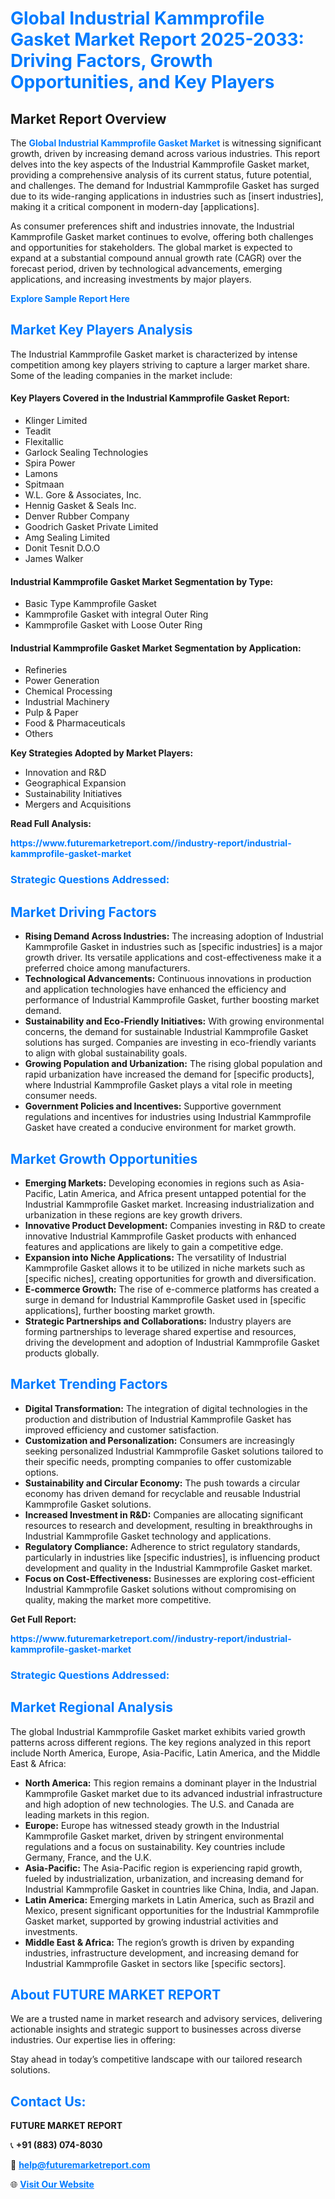 <h1 style="color: #007BFF;">Global Industrial Kammprofile Gasket Market Report 2025-2033: Driving Factors, Growth Opportunities, and Key Players</h1>

<section id="overview">
<h2>Market Report Overview</h2>
<p>The <a href="https://www.futuremarketreport.com//industry-report/industrial-kammprofile-gasket-market" style="color: #007BFF; text-decoration: none;"><strong>Global Industrial Kammprofile Gasket Market</strong></a> is witnessing significant growth, driven by increasing demand across various industries. This report delves into the key aspects of the Industrial Kammprofile Gasket market, providing a comprehensive analysis of its current status, future potential, and challenges. The demand for Industrial Kammprofile Gasket has surged due to its wide-ranging applications in industries such as [insert industries], making it a critical component in modern-day [applications].</p>
<p>As consumer preferences shift and industries innovate, the Industrial Kammprofile Gasket market continues to evolve, offering both challenges and opportunities for stakeholders. The global market is expected to expand at a substantial compound annual growth rate (CAGR) over the forecast period, driven by technological advancements, emerging applications, and increasing investments by major players.</p>
</section>

<section id="overview">
<p><a href="https://www.futuremarketreport.com//request-sample/reportId=54784" style="color: #007BFF; text-decoration: none;"><strong>Explore Sample Report Here</strong></a></p>
</section>

<section id="key-players">
<h2 style="color: #007BFF;">Market Key Players Analysis</h2>
<p>The Industrial Kammprofile Gasket market is characterized by intense competition among key players striving to capture a larger market share. Some of the leading companies in the market include:</p>
<h4>Key Players Covered in the Industrial Kammprofile Gasket Report:</h4>
<ul><li>Klinger Limited</li><li>Teadit</li><li>Flexitallic</li><li>Garlock Sealing Technologies</li><li>Spira Power</li><li>Lamons</li><li>Spitmaan</li><li>W.L. Gore &amp; Associates, Inc.</li><li>Hennig Gasket &amp; Seals Inc.</li><li>Denver Rubber Company</li><li>Goodrich Gasket Private Limited</li><li>Amg Sealing Limited</li><li>Donit Tesnit D.O.O</li><li>James Walker</li></ul>
<h4>Industrial Kammprofile Gasket Market Segmentation by Type:</h4>
<ul><li>Basic Type Kammprofile Gasket</li><li>Kammprofile Gasket with integral Outer Ring</li><li>Kammprofile Gasket with Loose Outer Ring</li></ul>

<h4>Industrial Kammprofile Gasket Market Segmentation by Application:</h4>
<ul><li>Refineries</li><li>Power Generation</li><li>Chemical Processing</li><li>Industrial Machinery</li><li>Pulp &amp; Paper</li><li>Food &amp; Pharmaceuticals</li><li>Others</li></ul>
<p><strong>Key Strategies Adopted by Market Players:</strong></p>
<ul>
<li>Innovation and R&D</li>
<li>Geographical Expansion</li>
<li>Sustainability Initiatives</li>
<li>Mergers and Acquisitions</li>
</ul>
</section>

<section>
<p><strong>Read Full Analysis: </strong></p><a href="https://www.futuremarketreport.com//industry-report/industrial-kammprofile-gasket-market" style="color: #007BFF; text-decoration: none;"><strong>https://www.futuremarketreport.com//industry-report/industrial-kammprofile-gasket-market</strong></a>
<h3 style="color: #007BFF;">Strategic Questions Addressed:</h3>
</section>

<section id="driving-factors">
<h2 style="color: #007BFF;">Market Driving Factors</h2>
<ul>
<li><strong>Rising Demand Across Industries:</strong> The increasing adoption of Industrial Kammprofile Gasket in industries such as [specific industries] is a major growth driver. Its versatile applications and cost-effectiveness make it a preferred choice among manufacturers.</li>
<li><strong>Technological Advancements:</strong> Continuous innovations in production and application technologies have enhanced the efficiency and performance of Industrial Kammprofile Gasket, further boosting market demand.</li>
<li><strong>Sustainability and Eco-Friendly Initiatives:</strong> With growing environmental concerns, the demand for sustainable Industrial Kammprofile Gasket solutions has surged. Companies are investing in eco-friendly variants to align with global sustainability goals.</li>
<li><strong>Growing Population and Urbanization:</strong> The rising global population and rapid urbanization have increased the demand for [specific products], where Industrial Kammprofile Gasket plays a vital role in meeting consumer needs.</li>
<li><strong>Government Policies and Incentives:</strong> Supportive government regulations and incentives for industries using Industrial Kammprofile Gasket have created a conducive environment for market growth.</li>
</ul>
</section>

<section id="growth-opportunities">
<h2 style="color: #007BFF;">Market Growth Opportunities</h2>
<ul>
<li><strong>Emerging Markets:</strong> Developing economies in regions such as Asia-Pacific, Latin America, and Africa present untapped potential for the Industrial Kammprofile Gasket market. Increasing industrialization and urbanization in these regions are key growth drivers.</li>
<li><strong>Innovative Product Development:</strong> Companies investing in R&D to create innovative Industrial Kammprofile Gasket products with enhanced features and applications are likely to gain a competitive edge.</li>
<li><strong>Expansion into Niche Applications:</strong> The versatility of Industrial Kammprofile Gasket allows it to be utilized in niche markets such as [specific niches], creating opportunities for growth and diversification.</li>
<li><strong>E-commerce Growth:</strong> The rise of e-commerce platforms has created a surge in demand for Industrial Kammprofile Gasket used in [specific applications], further boosting market growth.</li>
<li><strong>Strategic Partnerships and Collaborations:</strong> Industry players are forming partnerships to leverage shared expertise and resources, driving the development and adoption of Industrial Kammprofile Gasket products globally.</li>
</ul>
</section>

<section id="trending-factors">
<h2 style="color: #007BFF;">Market Trending Factors</h2>
<ul>
<li><strong>Digital Transformation:</strong> The integration of digital technologies in the production and distribution of Industrial Kammprofile Gasket has improved efficiency and customer satisfaction.</li>
<li><strong>Customization and Personalization:</strong> Consumers are increasingly seeking personalized Industrial Kammprofile Gasket solutions tailored to their specific needs, prompting companies to offer customizable options.</li>
<li><strong>Sustainability and Circular Economy:</strong> The push towards a circular economy has driven demand for recyclable and reusable Industrial Kammprofile Gasket solutions.</li>
<li><strong>Increased Investment in R&D:</strong> Companies are allocating significant resources to research and development, resulting in breakthroughs in Industrial Kammprofile Gasket technology and applications.</li>
<li><strong>Regulatory Compliance:</strong> Adherence to strict regulatory standards, particularly in industries like [specific industries], is influencing product development and quality in the Industrial Kammprofile Gasket market.</li>
<li><strong>Focus on Cost-Effectiveness:</strong> Businesses are exploring cost-efficient Industrial Kammprofile Gasket solutions without compromising on quality, making the market more competitive.</li>
</ul>
</section>

<section>
<p><strong>Get Full Report: </strong></p><a href="https://www.futuremarketreport.com//industry-report/industrial-kammprofile-gasket-market" style="color: #007BFF; text-decoration: none;"><strong>https://www.futuremarketreport.com//industry-report/industrial-kammprofile-gasket-market</strong></a>
<h3 style="color: #007BFF;">Strategic Questions Addressed:</h3>
</section>


<section id="regional-analysis">
<h2 style="color: #007BFF;">Market Regional Analysis</h2>
<p>The global Industrial Kammprofile Gasket market exhibits varied growth patterns across different regions. The key regions analyzed in this report include North America, Europe, Asia-Pacific, Latin America, and the Middle East & Africa:</p>
<ul>
<li><strong>North America:</strong> This region remains a dominant player in the Industrial Kammprofile Gasket market due to its advanced industrial infrastructure and high adoption of new technologies. The U.S. and Canada are leading markets in this region.</li>
<li><strong>Europe:</strong> Europe has witnessed steady growth in the Industrial Kammprofile Gasket market, driven by stringent environmental regulations and a focus on sustainability. Key countries include Germany, France, and the U.K.</li>
<li><strong>Asia-Pacific:</strong> The Asia-Pacific region is experiencing rapid growth, fueled by industrialization, urbanization, and increasing demand for Industrial Kammprofile Gasket in countries like China, India, and Japan.</li>
<li><strong>Latin America:</strong> Emerging markets in Latin America, such as Brazil and Mexico, present significant opportunities for the Industrial Kammprofile Gasket market, supported by growing industrial activities and investments.</li>
<li><strong>Middle East & Africa:</strong> The region’s growth is driven by expanding industries, infrastructure development, and increasing demand for Industrial Kammprofile Gasket in sectors like [specific sectors].</li>
</ul>
</section>

<footer>
<h2 style="color: #007BFF;">About FUTURE MARKET REPORT</h2>
<p>We are a trusted name in market research and advisory services, delivering actionable insights and strategic support to businesses across diverse industries. Our expertise lies in offering:</p>

<p>Stay ahead in today’s competitive landscape with our tailored research solutions.</p>

<h2 style="color: #007BFF;">Contact Us:</h2>
<p><strong>FUTURE MARKET REPORT</strong></p>
<p>📞 <strong>+91 (883) 074-8030</strong></p>
<p>📧 <strong><a href="mailto:help@futuremarketreport.com" style="color: #007BFF;">help@futuremarketreport.com</a></strong></p>
<p>🌐 <strong><a href="https://www.futuremarketreport.com/" style="color: #007BFF;">Visit Our Website</a></strong></p>
</footer>